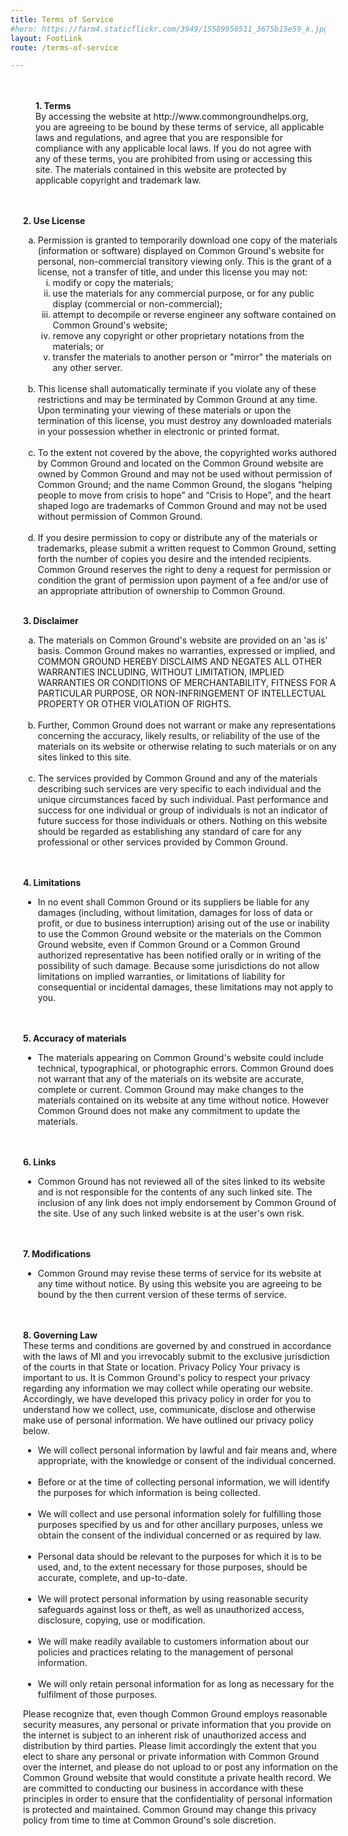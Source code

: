 ```yaml
---
title: Terms of Service
#hero: https://farm4.staticflickr.com/3949/15589950511_3675b15e59_k.jpg
layout: FootLink
route: /terms-of-service

---
```

<div style="height:2000px;width:100%;padding: 20px; margin-bottom: 200px;">
<p style="padding-right: 20px;padding-left:20px;"> <strong>1. Terms</strong>
<br>
By accessing the website at http://www.commongroundhelps.org, you are agreeing to be bound by these terms of service, all applicable laws and regulations, and agree that you are responsible for compliance with any applicable local laws. If you do not agree with any of these terms, you are prohibited from using or accessing this site. The materials contained in this website are protected by applicable copyright and trademark law.
</p>
<br>
<br><strong>2. Use License </strong>
<br><ol type="a"><li>Permission is granted to temporarily download one copy of the materials (information or software) displayed on Common Ground's website for personal, non-commercial transitory viewing only. This is the grant of a license, not a transfer of title, and under this license you may not:
<ol type="i"><li>modify or copy the materials;</li>
<li>use the materials for any commercial purpose, or for any public display (commercial or non-commercial);</li>
<li>attempt to decompile or reverse engineer any software contained on Common Ground's website;</li>
<li>remove any copyright or other proprietary notations from the materials; or</li>
<li>transfer the materials to another person or "mirror" the materials on any other server.</li></ol>
<br>
<li> This license shall automatically terminate if you violate any of these restrictions and may be terminated by Common Ground at any time. Upon terminating your viewing of these materials or upon the termination of this license, you must destroy any downloaded materials in your possession whether in electronic or printed format.</li>
<br>
<li> To the extent not covered by the above, the copyrighted works authored by Common Ground and located on the Common Ground website are owned by Common Ground and may not be used without permission of Common Ground; and the name Common Ground, the slogans “helping people to move from crisis to hope” and “Crisis to Hope”, and the heart shaped logo are trademarks of Common Ground and may not be used without permission of Common Ground.</li>
<br>
<li>  If you desire permission to copy or distribute any of the materials or trademarks, please submit a written request to Common Ground, setting forth the number of copies you desire and the intended recipients. Common Ground reserves the right to deny a request for permission or condition the grant of permission upon payment of a fee and/or use of an appropriate  attribution of ownership to Common Ground.</li></ol>
<br>
<strong>3. Disclaimer</strong>
<br><ol type="a"><li> The materials on Common Ground's website are provided on an 'as is' basis. Common Ground makes no warranties, expressed or implied, and COMMON GROUND HEREBY DISCLAIMS AND NEGATES ALL OTHER WARRANTIES INCLUDING, WITHOUT LIMITATION, IMPLIED WARRANTIES OR CONDITIONS OF MERCHANTABILITY, FITNESS FOR A PARTICULAR PURPOSE, OR NON-INFRINGEMENT OF INTELLECTUAL PROPERTY OR OTHER VIOLATION OF RIGHTS.</li>
<br><li> Further, Common Ground does not warrant or make any representations concerning the accuracy, likely results, or reliability of the use of the materials on its website or otherwise relating to such materials or on any sites linked to this site.</li>
<br><li> The services provided by Common Ground and any of the materials describing such services are very specific to each individual and the unique circumstances faced by such individual. Past performance and success for one individual or group of individuals is not an indicator of future success for those individuals or others. Nothing on this website should be regarded as establishing any standard of care for any professional or other services provided by Common Ground.  
</li></ol>
<br>
<br><strong>4. Limitations</strong>
<br><ul><li>In no event shall Common Ground or its suppliers be liable for any damages (including, without limitation, damages for loss of data or profit, or due to business interruption) arising out of the use or inability to use the Common Ground website or the materials on the Common Ground website, even if Common Ground or a Common Ground authorized representative has been notified orally or in writing of the possibility of such damage. Because some jurisdictions do not allow limitations on implied warranties, or limitations of liability for consequential or incidental damages, these limitations may not apply to you.
</li></ul><br>
<br><strong>5. Accuracy of materials</strong>
<br><ul><li>The materials appearing on Common Ground's website could include technical, typographical, or photographic errors. Common Ground does not warrant that any of the materials on its website are accurate, complete or current. Common Ground may make changes to the materials contained on its website at any time without notice. However Common Ground does not make any commitment to update the materials.
</li></ul>
<br>
<br><strong>6. Links</strong>
<br><ul><li>Common Ground has not reviewed all of the sites linked to its website and is not responsible for the contents of any such linked site. The inclusion of any link does not imply endorsement by Common Ground of the site. Use of any such linked website is at the user's own risk.
</li></ul>
<br>
<br><strong>7. Modifications</strong>
<br><ul><li>Common Ground may revise these terms of service for its website at any time without notice. By using this website you are agreeing to be bound by the then current version of these terms of service.
</li></ul>
<br>
<br><strong>8. Governing Law</strong>
<br>These terms and conditions are governed by and construed in accordance with the laws of MI and you irrevocably submit to the exclusive jurisdiction of the courts in that State or location.
Privacy Policy
Your privacy is important to us.
It is Common Ground's policy to respect your privacy regarding any information we may collect while operating our website. Accordingly, we have developed this privacy policy in order for you to understand how we collect, use, communicate, disclose and otherwise make use of personal information. We have outlined our privacy policy below.
<ul><li>  We will collect personal information by lawful and fair means and, where appropriate, with the knowledge or consent of the individual concerned.</li>
<br>
<li>   Before or at the time of collecting personal information, we will identify the purposes for which information is being collected.</li>
<br>
<li>   We will collect and use personal information solely for fulfilling those purposes specified by us and for other ancillary purposes, unless we obtain the consent of the individual concerned or as required by law.</li>
<br>
<li>Personal data should be relevant to the purposes for which it is to be used, and, to the extent necessary for those purposes, should be accurate, complete, and up-to-date.</li>
<br>
<li>   We will protect personal information by using reasonable security safeguards against loss or theft, as well as unauthorized access, disclosure, copying, use or modification.</li>
<br>
<li>   We will make readily available to customers information about our policies and practices relating to the management of personal information.</li>
<br>
<li>   We will only retain personal information for as long as necessary for the fulfilment of those purposes.</li>
</ul>
Please recognize that, even though Common Ground employs reasonable security measures, any personal or private information that you provide on the internet is subject to an inherent risk of unauthorized access and distribution by third parties. Please limit accordingly the extent that you elect to share any personal or private information with Common Ground over the internet, and please do not upload to or post any information on the Common Ground website that would constitute a private health record.
We are committed to conducting our business in accordance with these principles in order to ensure that the confidentiality of personal information is protected and maintained. Common Ground may change this privacy policy from time to time at Common Ground's sole discretion.

</div>
